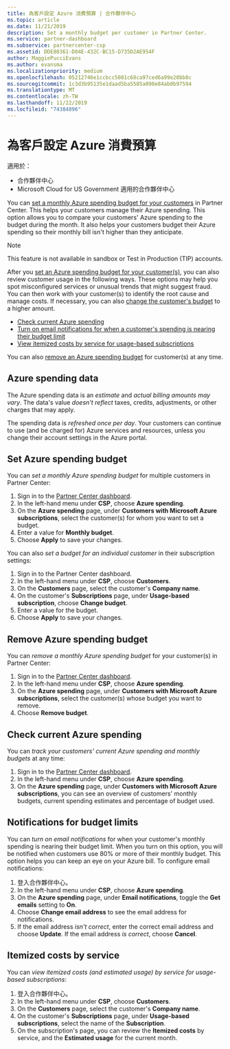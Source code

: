 ```yaml
---
title: 為客戶設定 Azure 消費預算 | 合作夥伴中心
ms.topic: article
ms.date: 11/21/2019
description: Set a monthly budget per customer in Partner Center.
ms.service: partner-dashboard
ms.subservice: partnercenter-csp
ms.assetid: DDE80361-D04E-432C-BC15-D735D2AE954F
author: MaggiePucciEvans
ms.author: evansma
ms.localizationpriority: medium
ms.openlocfilehash: 05212746e1ccbcc5081c68ca97ced6a99e20bb8c
ms.sourcegitcommit: 1c3d3b95135e1daad5ba5585a090e84ab0b97594
ms.translationtype: MT
ms.contentlocale: zh-TW
ms.lasthandoff: 11/22/2019
ms.locfileid: "74384896"
---
```

# <a name="set-an-azure-spending-budget-for-your-customers"></a>為客戶設定 Azure 消費預算

適用於：

- 合作夥伴中心
- Microsoft Cloud for US Government 適用的合作夥伴中心

You can [set a monthly Azure spending budget for your customers](#set-azure-spending-budget) in Partner Center. This helps your customers manage their Azure spending. This option allows you to compare your customers' Azure spending to the budget during the month. It also helps your customers budget their Azure spending so their monthly bill isn't higher than they anticipate.


> [!NOTE]  
> This feature is not available in sandbox or Test in Production (TIP) accounts.

After you [set an Azure spending budget for your customer(s)](#set-azure-spending-budget), you can also review customer usage in the following ways. These options may help you spot misconfigured services or unusual trends that might suggest fraud. You can then work with your customer(s) to identify the root cause and manage costs. If necessary, you can also [change the customer's budget](#set-azure-spending-budget) to a higher amount.

- [Check current Azure spending](#check-current-azure-spending)
- [Turn on email notifications for when a customer's spending is nearing their budget limit](#notifications-for-budget-limits)
- [View itemized costs by service for usage-based subscriptions](#itemized-costs-by-service)

You can also [remove an Azure spending budget](#remove-azure-spending-budget) for customer(s) at any time.

## <a name="azure-spending-data"></a>Azure spending data

The Azure spending data is an *estimate* and *actual billing amounts may vary*. The data's value *doesn't reflect* taxes, credits, adjustments, or other charges that may apply.

The spending data is *refreshed once per day*. Your customers can continue to use (and be charged for) Azure services and resources, unless you change their account settings in the Azure portal.

## <a name="set-azure-spending-budget"></a>Set Azure spending budget

You can *set a monthly Azure spending budget* for multiple customers in Partner Center:

1. Sign in to the [Partner Center dashboard](https://partner.microsoft.com/dashboard/).
2. In the left-hand menu under **CSP**, choose **Azure spending**.
3. On the **Azure spending** page, under **Customers with Microsoft Azure subscriptions**, select the customer(s) for whom you want to set a budget.
4. Enter a value for **Monthly budget**.
5. Choose **Apply** to save your changes.

You can also *set a budget for an individual customer* in their subscription settings:

1. Sign in to the Partner Center dashboard.
2. In the left-hand menu under **CSP**, choose **Customers**.
3. On the **Customers** page, select the customer's **Company name**.
4. On the customer's **Subscriptions** page, under **Usage-based subscription**, choose **Change budget**.
5. Enter a value for the budget.
6. Choose **Apply** to save your changes.

## <a name="remove-azure-spending-budget"></a>Remove Azure spending budget

You can *remove a monthly Azure spending budget* for your customer(s) in Partner Center:

1. Sign in to the [Partner Center dashboard](https://partner.microsoft.com/dashboard/).
2. In the left-hand menu under **CSP**, choose **Azure spending**.
3. On the **Azure spending** page, under **Customers with Microsoft Azure subscriptions**, select the customer(s) whose budget you want to remove.
4. Choose **Remove budget**.

## <a name="check-current-azure-spending"></a>Check current Azure spending

You can *track your customers' current Azure spending and monthly budgets* at any time:

1. Sign in to the [Partner Center dashboard](https://partner.microsoft.com/dashboard/).
2. In the left-hand menu under **CSP**, choose **Azure spending**.
3. On the **Azure spending** page, under **Customers with Microsoft Azure subscriptions**, you can see an overview of customers' monthly budgets, current spending estimates and percentage of budget used.

## <a name="notifications-for-budget-limits"></a>Notifications for budget limits

You can *turn on email notifications* for when your customer's monthly spending is nearing their budget limit. When you turn on this option, you will be notified when customers use 80% or more of their monthly budget. This option helps you can keep an eye on your Azure bill. To configure email notifications:

1. 登入合作夥伴中心。
2. In the left-hand menu under **CSP**, choose **Azure spending**.
3. On the **Azure spending** page, under **Email notifications**, toggle the **Get emails** setting to **On**.
4. Choose **Change email address** to see the email address for notifications.
5. If the email address *isn't correct*, enter the correct email address and choose **Update**. If the email address *is correct*, choose **Cancel**.

## <a name="itemized-costs-by-service"></a>Itemized costs by service

You can *view itemized costs (and estimated usage) by service for usage-based subscriptions*:

1. 登入合作夥伴中心。
2. In the left-hand menu under **CSP**, choose **Customers**.
3. On the **Customers** page, select the customer's **Company name**.
4. On the customer's **Subscriptions** page, under **Usage-based subscriptions**, select the name of the **Subscription**.
5. On the subscription's page, you can review the **Itemized costs** by service, and the **Estimated usage** for the current month.
